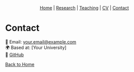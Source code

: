 <div style="text-align: center; margin-bottom: 20px;">
  <a href="index.md">Home</a> |
  <a href="research.md">Research</a> |
  <a href="teaching.md">Teaching</a> |
  <a href="cv.md">CV</a> |
  <a href="contact.md">Contact</a>
</div>


# Contact

📧 Email: your.email@example.com  
🌍 Based at: [Your University]  
🔗 [GitHub](https://github.com/SevincOzturk)

[Back to Home](index.md)
